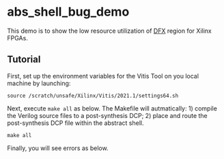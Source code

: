 # abs_shell_bug_demo
This demo is to show the low resource utilization of [DFX](https://www.xilinx.com/content/dam/xilinx/support/documents/sw_manuals/xilinx2021_2/ug909-vivado-partial-reconfiguration.pdf) region for Xilinx FPGAs.

## Tutorial 
First, set up the environment variables for the Vitis Tool on you local machine by launching:
```
source /scratch/unsafe/Xilinx/Vitis/2021.1/settings64.sh
```
Next, execute `make all` as below. The Makefile will autmatically: 1) compile the Verilog source files to a post-synthesis DCP; 2) place and route the post-synthesis DCP file within the abstract shell.

```
make all
```

Finally, you will see errors as below.













